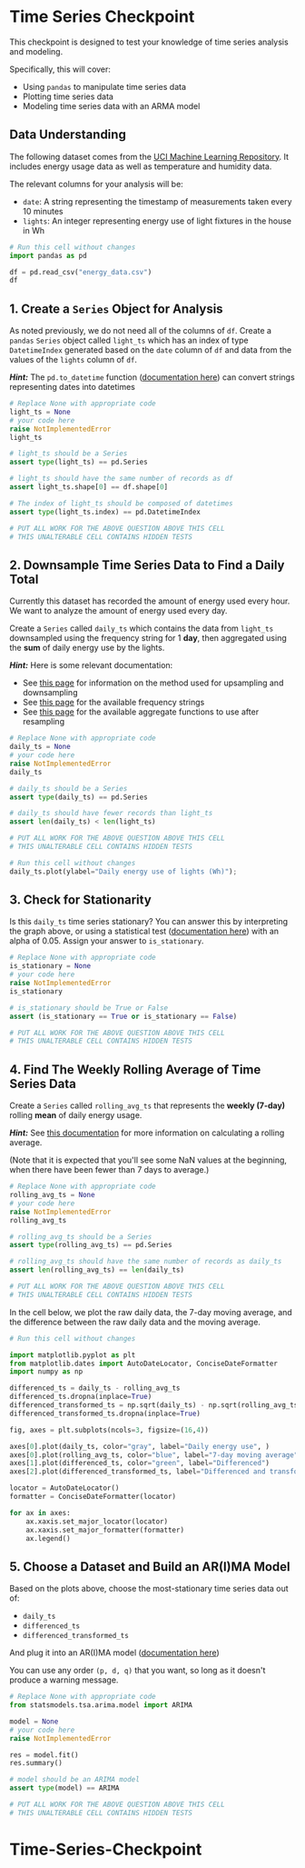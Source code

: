 # Time Series Checkpoint

This checkpoint is designed to test your knowledge of time series analysis and modeling.

Specifically, this will cover:

* Using `pandas` to manipulate time series data
* Plotting time series data
* Modeling time series data with an ARMA model

## Data Understanding

The following dataset comes from the [UCI Machine Learning Repository](https://archive.ics.uci.edu/ml/datasets/Appliances+energy+prediction). It includes energy usage data as well as temperature and humidity data.

The relevant columns for your analysis will be:

* `date`: A string representing the timestamp of measurements taken every 10 minutes
* `lights`: An integer representing energy use of light fixtures in the house in Wh


```python
# Run this cell without changes
import pandas as pd

df = pd.read_csv("energy_data.csv")
df
```

## 1. Create a `Series` Object for Analysis

As noted previously, we do not need all of the columns of `df`. Create a `pandas` `Series` object called `light_ts` which has an index of type `DatetimeIndex` generated based on the `date` column of `df` and data from the values of the `lights` column of `df`.

***Hint:*** The `pd.to_datetime` function ([documentation here](https://pandas.pydata.org/pandas-docs/stable/reference/api/pandas.to_datetime.html)) can convert strings representing dates into datetimes


```python
# Replace None with appropriate code
light_ts = None
# your code here
raise NotImplementedError
light_ts
```


```python
# light_ts should be a Series
assert type(light_ts) == pd.Series

# light_ts should have the same number of records as df
assert light_ts.shape[0] == df.shape[0]

# The index of light_ts should be composed of datetimes
assert type(light_ts.index) == pd.DatetimeIndex

# PUT ALL WORK FOR THE ABOVE QUESTION ABOVE THIS CELL
# THIS UNALTERABLE CELL CONTAINS HIDDEN TESTS
```

## 2. Downsample Time Series Data to Find a Daily Total

Currently this dataset has recorded the amount of energy used every hour. We want to analyze the amount of energy used every day.

Create a `Series` called `daily_ts` which contains the data from `light_ts` downsampled using the frequency string for 1 **day**, then aggregated using the **sum** of daily energy use by the lights.

***Hint:*** Here is some relevant documentation:

* See [this page](https://pandas.pydata.org/pandas-docs/stable/reference/api/pandas.Series.resample.html#pandas.Series.resample) for information on the method used for upsampling and downsampling
* See [this page](https://pandas.pydata.org/pandas-docs/stable/user_guide/timeseries.html#dateoffset-objects) for the available frequency strings
* See [this page](https://pandas.pydata.org/docs/reference/resampling.html#computations-descriptive-stats) for the available aggregate functions to use after resampling


```python
# Replace None with appropriate code
daily_ts = None
# your code here
raise NotImplementedError
daily_ts
```


```python
# daily_ts should be a Series
assert type(daily_ts) == pd.Series

# daily_ts should have fewer records than light_ts
assert len(daily_ts) < len(light_ts)

# PUT ALL WORK FOR THE ABOVE QUESTION ABOVE THIS CELL
# THIS UNALTERABLE CELL CONTAINS HIDDEN TESTS
```


```python
# Run this cell without changes
daily_ts.plot(ylabel="Daily energy use of lights (Wh)");
```

## 3. Check for Stationarity

Is this `daily_ts` time series stationary? You can answer this by interpreting the graph above, or using a statistical test ([documentation here](https://www.statsmodels.org/dev/generated/statsmodels.tsa.stattools.adfuller.html)) with an alpha of 0.05. Assign your answer to `is_stationary`.


```python
# Replace None with appropriate code
is_stationary = None
# your code here
raise NotImplementedError
is_stationary
```


```python
# is_stationary should be True or False
assert (is_stationary == True or is_stationary == False)

# PUT ALL WORK FOR THE ABOVE QUESTION ABOVE THIS CELL
# THIS UNALTERABLE CELL CONTAINS HIDDEN TESTS
```

## 4. Find The Weekly Rolling Average of Time Series Data

Create a `Series` called `rolling_avg_ts` that represents the **weekly (7-day)** rolling **mean** of daily energy usage.

***Hint:*** See [this documentation](https://pandas.pydata.org/docs/reference/api/pandas.Series.rolling.html) for more information on calculating a rolling average.

(Note that it is expected that you'll see some NaN values at the beginning, when there have been fewer than 7 days to average.)


```python
# Replace None with appropriate code
rolling_avg_ts = None
# your code here
raise NotImplementedError
rolling_avg_ts
```


```python
# rolling_avg_ts should be a Series
assert type(rolling_avg_ts) == pd.Series

# rolling_avg_ts should have the same number of records as daily_ts
assert len(rolling_avg_ts) == len(daily_ts)

# PUT ALL WORK FOR THE ABOVE QUESTION ABOVE THIS CELL
# THIS UNALTERABLE CELL CONTAINS HIDDEN TESTS
```

In the cell below, we plot the raw daily data, the 7-day moving average, and the difference between the raw daily data and the moving average.


```python
# Run this cell without changes

import matplotlib.pyplot as plt
from matplotlib.dates import AutoDateLocator, ConciseDateFormatter
import numpy as np

differenced_ts = daily_ts - rolling_avg_ts
differenced_ts.dropna(inplace=True)
differenced_transformed_ts = np.sqrt(daily_ts) - np.sqrt(rolling_avg_ts)
differenced_transformed_ts.dropna(inplace=True)

fig, axes = plt.subplots(ncols=3, figsize=(16,4))

axes[0].plot(daily_ts, color="gray", label="Daily energy use", )
axes[0].plot(rolling_avg_ts, color="blue", label="7-day moving average")
axes[1].plot(differenced_ts, color="green", label="Differenced")
axes[2].plot(differenced_transformed_ts, label="Differenced and transformed")

locator = AutoDateLocator()
formatter = ConciseDateFormatter(locator)

for ax in axes:
    ax.xaxis.set_major_locator(locator)
    ax.xaxis.set_major_formatter(formatter)
    ax.legend()
```

## 5. Choose a Dataset and Build an AR(I)MA Model

Based on the plots above, choose the most-stationary time series data out of:

* `daily_ts`
* `differenced_ts`
* `differenced_transformed_ts`

And plug it into an AR(I)MA model ([documentation here](https://www.statsmodels.org/dev/generated/statsmodels.tsa.arima.model.ARIMA.html))

You can use any order `(p, d, q)` that you want, so long as it doesn't produce a warning message.


```python
# Replace None with appropriate code
from statsmodels.tsa.arima.model import ARIMA

model = None
# your code here
raise NotImplementedError

res = model.fit()
res.summary()
```


```python
# model should be an ARIMA model
assert type(model) == ARIMA

# PUT ALL WORK FOR THE ABOVE QUESTION ABOVE THIS CELL
# THIS UNALTERABLE CELL CONTAINS HIDDEN TESTS
```
# Time-Series-Checkpoint
